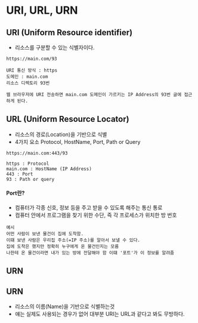 # URI, URL, URN

## URI (Uniform Resource identifier)
- 리소스를 구분할 수 있는 식별자이다.
```
https://main.com/93

URI 통신 방식 : https
도메인 : main.com
리소스 디렉토리 93번

웹 브라우저에 URI 전송하면 main.com 도메인이 가르키는 IP Address의 93번 글에 접근하게 된다.
```

## URL (Uniform Resource Locator)
- 리소스의 경로(Location)을 기반으로 식별
- 4가지 요소 Protocol, HostName, Port, Path or Query
```
https://main.com:443/93

https : Protocol
main.com : HostName (IP Address)
443 : Port
93 : Path or query
```

#### Port란?
- 컴퓨터가 각종 신호, 정보 등을 주고 받을 수 있도록 해주는 통신 통로
- 컴퓨터 안에서 프로그램을 찾기 위한 수단, 즉 각 프로세스가 위치한 방 번호
```
예시 
어떤 사람이 보낸 물건이 집에 도착함.
이떄 보낸 사람은 우리집 주소(=IP 주소)를 알아서 보낼 수 있다.
집에 도착은 했지만 정확히 누구에게 온 물건인지는 모름
나한테 온 물건이라면 내가 있는 방에 전달해야 함 이떄 '포트'가 이 정보를 알려줌
```


## URN 


## URN
- 리소스의 이름(Name)을 기반으로 식별하는것
- 얘는 실제도 사용되는 경우가 없어 대부분 URI는 URL과 같다고 봐도 무방하다.
